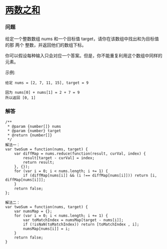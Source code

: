 # [两数之和](https://leetcode-cn.com/problems/two-sum)

### 问题

给定一个整数数组 nums 和一个目标值 target，请你在该数组中找出和为目标值的那 两个 整数，并返回他们的数组下标。

你可以假设每种输入只会对应一个答案。但是，你不能重复利用这个数组中同样的元素。

示例:

```
给定 nums = [2, 7, 11, 15], target = 9

因为 nums[0] + nums[1] = 2 + 7 = 9
所以返回 [0, 1]
```

### 解答

```
/**
 * @param {number[]} nums
 * @param {number} target
 * @return {number[]}
 */
解法一：
var twoSum = function(nums, target) {
    var diffMap = nums.reduce(function(result, curVal, index) {
        result[target - curVal] = index;
        return result;
    }, {});
    for (var i = 0; i < nums.length; i += 1) {
        if (diffMap[nums[i]] && (i !== diffMap[nums[i]])) return [i, diffMap[nums[i]]];
    }
    return false;
};

解法二：
var twoSum = function(nums, target) {
    var numsMap = {};
    for (var i = 0; i < nums.length; i += 1) {
        var toMatchIndex = numsMap[target - nums[i]];
        if (!isNaN(toMatchIndex)) return [toMatchIndex , i];
        numsMap[nums[i]] = i;
    }
    return false;
}
```